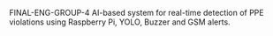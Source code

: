  FINAL-ENG-GROUP-4
AI-based system for real-time detection of PPE violations using Raspberry Pi, YOLO, Buzzer and GSM alerts.

